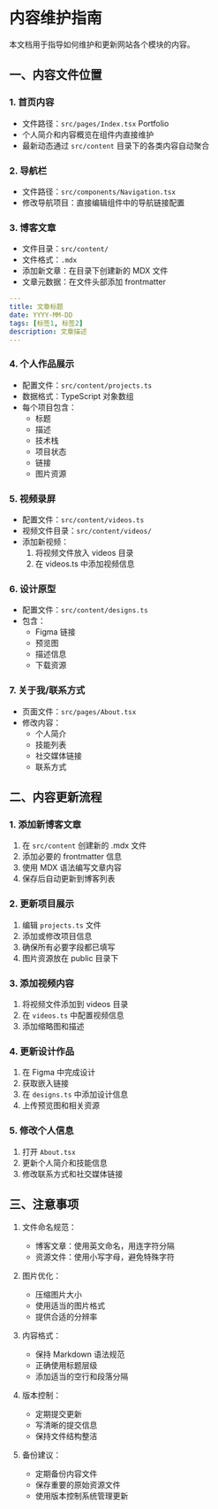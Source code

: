 # 内容维护指南

本文档用于指导如何维护和更新网站各个模块的内容。

## 一、内容文件位置

### 1. 首页内容
- 文件路径：`src/pages/Index.tsx`  Portfolio
- 个人简介和内容概览在组件内直接维护
- 最新动态通过 `src/content` 目录下的各类内容自动聚合

### 2. 导航栏
- 文件路径：`src/components/Navigation.tsx`
- 修改导航项目：直接编辑组件中的导航链接配置

### 3. 博客文章
- 文件目录：`src/content/`
- 文件格式：`.mdx`
- 添加新文章：在目录下创建新的 MDX 文件
- 文章元数据：在文件头部添加 frontmatter
```yaml
---
title: 文章标题
date: YYYY-MM-DD
tags: [标签1, 标签2]
description: 文章描述
---
```

### 4. 个人作品展示
- 配置文件：`src/content/projects.ts`
- 数据格式：TypeScript 对象数组
- 每个项目包含：
  - 标题
  - 描述
  - 技术栈
  - 项目状态
  - 链接
  - 图片资源

### 5. 视频录屏
- 配置文件：`src/content/videos.ts`
- 视频文件目录：`src/content/videos/`
- 添加新视频：
  1. 将视频文件放入 videos 目录
  2. 在 videos.ts 中添加视频信息

### 6. 设计原型
- 配置文件：`src/content/designs.ts`
- 包含：
  - Figma 链接
  - 预览图
  - 描述信息
  - 下载资源

### 7. 关于我/联系方式
- 页面文件：`src/pages/About.tsx`
- 修改内容：
  - 个人简介
  - 技能列表
  - 社交媒体链接
  - 联系方式

## 二、内容更新流程

### 1. 添加新博客文章
1. 在 `src/content` 创建新的 .mdx 文件
2. 添加必要的 frontmatter 信息
3. 使用 MDX 语法编写文章内容
4. 保存后自动更新到博客列表

### 2. 更新项目展示
1. 编辑 `projects.ts` 文件
2. 添加或修改项目信息
3. 确保所有必要字段都已填写
4. 图片资源放在 public 目录下

### 3. 添加视频内容
1. 将视频文件添加到 videos 目录
2. 在 `videos.ts` 中配置视频信息
3. 添加缩略图和描述

### 4. 更新设计作品
1. 在 Figma 中完成设计
2. 获取嵌入链接
3. 在 `designs.ts` 中添加设计信息
4. 上传预览图和相关资源

### 5. 修改个人信息
1. 打开 `About.tsx`
2. 更新个人简介和技能信息
3. 修改联系方式和社交媒体链接

## 三、注意事项

1. 文件命名规范：
   - 博客文章：使用英文命名，用连字符分隔
   - 资源文件：使用小写字母，避免特殊字符

2. 图片优化：
   - 压缩图片大小
   - 使用适当的图片格式
   - 提供合适的分辨率

3. 内容格式：
   - 保持 Markdown 语法规范
   - 正确使用标题层级
   - 添加适当的空行和段落分隔

4. 版本控制：
   - 定期提交更新
   - 写清晰的提交信息
   - 保持文件结构整洁

5. 备份建议：
   - 定期备份内容文件
   - 保存重要的原始资源文件
   - 使用版本控制系统管理更新